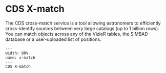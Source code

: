 # CDS X-match

The CDS cross-match service is a tool allowing astronomers to efficiently
cross-identify sources between very large catalogs (up to 1 billion rows).
You can match objects across any of the VizieR tables, the SIMBAD database
or a user-uploaded list of positions.

```{figure} _images/x-match.png
---
width: 90%
name: x-match
---
CDS X-match
```